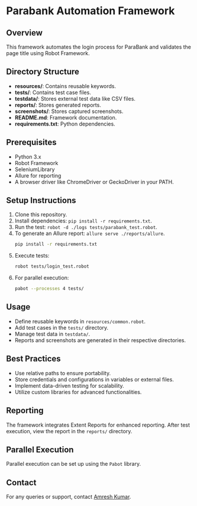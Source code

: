 # Parabank Automation Framework

## Overview
This framework automates the login process for ParaBank and validates the page title using Robot Framework.

## Directory Structure
- **resources/**: Contains reusable keywords.
- **tests/**: Contains test case files.
- **testdata/**: Stores external test data like CSV files.
- **reports/**: Stores generated reports.
- **screenshots/**: Stores captured screenshots.
- **README.md**: Framework documentation.
- **requirements.txt**: Python dependencies.

## Prerequisites
- Python 3.x
- Robot Framework
- SeleniumLibrary
- Allure for reporting
- A browser driver like ChromeDriver or GeckoDriver in your PATH.

## Setup Instructions
1. Clone this repository.
2. Install dependencies: `pip install -r requirements.txt`.
3. Run the test: `robot -d ./logs tests/parabank_test.robot`.
4. To generate an Allure report: `allure serve ./reports/allure`.
    ```bash
    pip install -r requirements.txt
    ```
4. Execute tests:
    ```bash
    robot tests/login_test.robot
    ```
5. For parallel execution:
    ```bash
    pabot --processes 4 tests/
    ```

## Usage
- Define reusable keywords in `resources/common.robot`.
- Add test cases in the `tests/` directory.
- Manage test data in `testdata/`.
- Reports and screenshots are generated in their respective directories.

## Best Practices
- Use relative paths to ensure portability.
- Store credentials and configurations in variables or external files.
- Implement data-driven testing for scalability.
- Utilize custom libraries for advanced functionalities.

## Reporting
The framework integrates Extent Reports for enhanced reporting. After test execution, view the report in the `reports/` directory.

## Parallel Execution
Parallel execution can be set up using the `Pabot` library.

## Contact
For any queries or support, contact [Amresh Kumar](mailto:amresh.kumar@nagarro.com).

